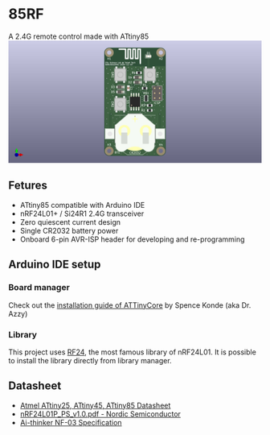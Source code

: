 # 85RF
A 2.4G remote control made with ATtiny85
![image](./kicad/pcb/remote.png)

## Fetures
- ATtiny85 compatible with Arduino IDE
- nRF24L01+ / Si24R1 2.4G transceiver
- Zero quiescent current design
- Single CR2032 battery power
- Onboard 6-pin AVR-ISP header for developing and re-programming

## Arduino IDE setup
### Board manager
Check out the [installation guide of ATTinyCore](https://github.com/SpenceKonde/ATTinyCore/blob/v2.0.0-devThis-is-the-head-submit-PRs-against-this/Installation.md) by Spence Konde (aka Dr. Azzy)

### Library
This project uses [RF24](https://github.com/nRF24/RF24), the most famous library of nRF24L01. It is possible to install the library directly from library manager.

## Datasheet
- [Atmel ATtiny25, ATtiny45, ATtiny85 Datasheet](https://ww1.microchip.com/downloads/en/DeviceDoc/Atmel-2586-AVR-8-bit-Microcontroller-ATtiny25-ATtiny45-ATtiny85_Datasheet.pdf)
- [nRF24L01P_PS_v1.0.pdf - Nordic Semiconductor](https://infocenter.nordicsemi.com/pdf/nRF24L01P_PS_v1.0.pdf)
- [Ai-thinker NF-03 Specification](https://docs.ai-thinker.com/_media/nf-03_specification_en.pdf)
